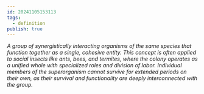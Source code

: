 ```yaml
---
id: 20241105153113
tags:
  - definition
publish: true
---
```

*A group of synergistically interacting organisms of the same species that function together as a single, cohesive entity. This concept is often applied to social insects like ants, bees, and termites, where the colony operates as a unified whole with specialized roles and division of labor. Individual members of the superorganism cannot survive for extended periods on their own, as their survival and functionality are deeply interconnected with the group.*